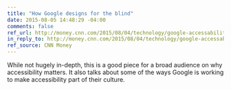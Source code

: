 ```yaml
---
title: "How Google designs for the blind"
date: 2015-08-05 14:48:29 -04:00
comments: false
ref_url: http://money.cnn.com/2015/08/04/technology/google-accessability/index.html
in_reply_to: http://money.cnn.com/2015/08/04/technology/google-accessability/index.html
ref_source: CNN Money
---
```


While not hugely in-depth, this is a good piece for a broad audience on why accessibility matters. It also talks about some of the ways Google is working to make accessibility part of their culture.